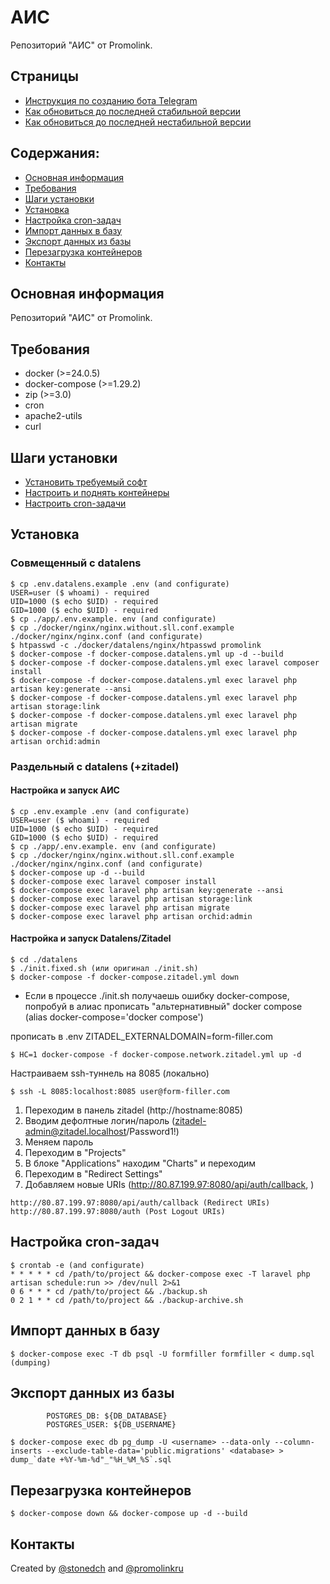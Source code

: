 # АИС

Репозиторий "АИС" от Promolink.

## Страницы

- [Инструкция по созданию бота Telegram](/readmy/HOW_TO_CREATE_TG_BOT.md)
- [Как обновиться до последней стабильной версии](/readmy/HOW_UPDATE_TO_LATEST_STABILITY_VERSION.md)
- [Как обновиться до последней нестабильной версии](/readmy//HOW_UPDATE_TO_LATEST_UNSTABILITY_VERSION.md)

## Содержания:

- [Основная информация](#основная-информация)
- [Требования](#требования)
- [Шаги установки](#шаги-установки)
- [Установка](#установка)
- [Настройка cron-задач](#настройка-cron-задач)
- [Импорт данных в базу](#импорт-данных-в-базу)
- [Экспорт данных из базы](#экспорт-данных-из-базы)
- [Перезагрузка контейнеров](#перезагрузка-контейнеров)
- [Контакты](#контакты)

## Основная информация

Репозиторий "АИС" от Promolink.

## Требования

- docker (>=24.0.5)
- docker-compose (>=1.29.2)
- zip (>=3.0)
- cron
- apache2-utils
- curl

## Шаги установки

- [Установить требуемый софт](#требования)
- [Настроить и поднять контейнеры](#установка)
- [Настроить cron-задачи](#Настройка-cron-задач)

## Установка

### Совмещенный с datalens

```console
$ cp .env.datalens.example .env (and configurate)
USER=user ($ whoami) - required
UID=1000 ($ echo $UID) - required
GID=1000 ($ echo $UID) - required
$ cp ./app/.env.example. env (and configurate)
$ cp ./docker/nginx/nginx.without.sll.conf.example ./docker/nginx/nginx.conf (and configurate)
$ htpasswd -c ./docker/datalens/nginx/htpasswd promolink
$ docker-compose -f docker-compose.datalens.yml up -d --build
$ docker-compose -f docker-compose.datalens.yml exec laravel composer install
$ docker-compose -f docker-compose.datalens.yml exec laravel php artisan key:generate --ansi
$ docker-compose -f docker-compose.datalens.yml exec laravel php artisan storage:link
$ docker-compose -f docker-compose.datalens.yml exec laravel php artisan migrate
$ docker-compose -f docker-compose.datalens.yml exec laravel php artisan orchid:admin
```

### Раздельный с datalens (+zitadel)

#### Настройка и запуск АИС

```console
$ cp .env.example .env (and configurate)
USER=user ($ whoami) - required
UID=1000 ($ echo $UID) - required
GID=1000 ($ echo $UID) - required
$ cp ./app/.env.example. env (and configurate)
$ cp ./docker/nginx/nginx.without.sll.conf.example ./docker/nginx/nginx.conf (and configurate)
$ docker-compose up -d --build
$ docker-compose exec laravel composer install
$ docker-compose exec laravel php artisan key:generate --ansi
$ docker-compose exec laravel php artisan storage:link
$ docker-compose exec laravel php artisan migrate
$ docker-compose exec laravel php artisan orchid:admin
```

#### Настройка и запуск Datalens/Zitadel

```console
$ cd ./datalens
$ ./init.fixed.sh (или оригинал ./init.sh)
$ docker-compose -f docker-compose.zitadel.yml down
```

* Если в процессе ./init.sh получаешь ошибку docker-compose, попробуй в алиас прописать "альтернативный" docker compose (alias docker-compose='docker compose')

прописать в .env ZITADEL_EXTERNALDOMAIN=form-filler.com

```console
$ HC=1 docker-compose -f docker-compose.network.zitadel.yml up -d
```

Настраиваем ssh-туннель на 8085 (локально)

```console
$ ssh -L 8085:localhost:8085 user@form-filler.com
```

1. Переходим в панель zitadel (http://hostname:8085)
1. Вводим дефолтные логин/пароль (zitadel-admin@zitadel.localhost/Password1!)
1. Меняем пароль
1. Переходим в "Projects"
1. В блоке "Applications" находим "Charts" и переходим
1. Переходим в "Redirect Settings"
1. Добавляем новые URIs (http://80.87.199.97:8080/api/auth/callback, )

```
http://80.87.199.97:8080/api/auth/callback (Redirect URIs)
http://80.87.199.97:8080/auth (Post Logout URIs)
```


## Настройка cron-задач

```console
$ crontab -e (and configurate)
* * * * * cd /path/to/project && docker-compose exec -T laravel php artisan schedule:run >> /dev/null 2>&1
0 6 * * * cd /path/to/project && ./backup.sh
0 2 1 * * cd /path/to/project && ./backup-archive.sh
```

## Импорт данных в базу

```console
$ docker-compose exec -T db psql -U formfiller formfiller < dump.sql (dumping)
```

## Экспорт данных из базы

            POSTGRES_DB: ${DB_DATABASE}
            POSTGRES_USER: ${DB_USERNAME}
```console
$ docker-compose exec db pg_dump -U <username> --data-only --column-inserts --exclude-table-data='public.migrations' <database> > dump_`date +%Y-%m-%d"_"%H_%M_%S`.sql
```

## Перезагрузка контейнеров

```console
$ docker-compose down && docker-compose up -d --build
```

## Контакты

Created by [@stonedch](https://github.com/stonedch) and [@promolinkru](https://github.com/promolinkru)
